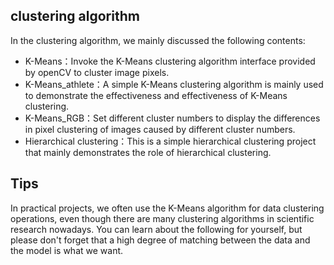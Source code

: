 ## clustering algorithm
In the clustering algorithm, we mainly discussed the following contents:
* K-Means：Invoke the K-Means clustering algorithm interface provided by openCV to cluster image pixels.
* K-Means_athlete：A simple K-Means clustering algorithm is mainly used to demonstrate the effectiveness and effectiveness of K-Means clustering.
* K-Means_RGB：Set different cluster numbers to display the differences in pixel clustering of images caused by different cluster numbers.
* Hierarchical clustering：This is a simple hierarchical clustering project that mainly demonstrates the role of hierarchical clustering.
## Tips
In practical projects, we often use the K-Means algorithm for data clustering operations, even though there are many clustering algorithms in scientific research nowadays. You can learn about the following for yourself, but please don't forget that a high degree of matching between the data and the model is what we want.
